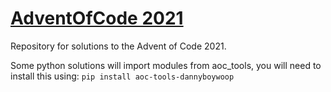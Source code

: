 # [AdventOfCode 2021](https://adventofcode.com/2021)
Repository for solutions to the Advent of Code 2021.

Some python solutions will import modules from aoc_tools, you will need to install this using:
```pip install aoc-tools-dannyboywoop```
